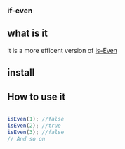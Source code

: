 ### if-even

## what is it
it is a  more efficent version of [is-Even](https://github.com/samuelmarina/is-even/)

## install
## How to use it
```js

isEven(1); //false
isEven(2); //true
isEven(3); //false
// And so on
```
